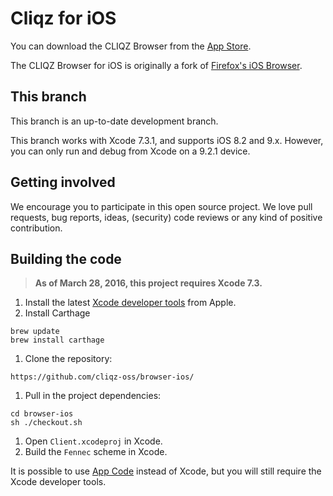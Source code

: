 Cliqz for iOS 
===============

You can download the CLIQZ Browser from the [App Store](https://itunes.apple.com/de/app/cliqz-browser/id1065837334).

The CLIQZ Browser for iOS is originally a fork of [Firefox's iOS Browser](https://github.com/mozilla/firefox-ios).

This branch
-----------

This branch is an up-to-date development branch.

This branch works with Xcode 7.3.1, and supports iOS 8.2 and 9.x. However, you can only run and debug from Xcode on a 9.2.1 device.

Getting involved
----------------

We encourage you to participate in this open source project. We love pull requests, bug reports, ideas, (security) code reviews or any kind of positive contribution.

Building the code
-----------------

> __As of March 28, 2016, this project requires Xcode 7.3.__

1. Install the latest [Xcode developer tools](https://developer.apple.com/xcode/downloads/) from Apple.
1. Install Carthage

  ```shell
  brew update
  brew install carthage
  ```

1. Clone the repository:

  ```shell
  https://github.com/cliqz-oss/browser-ios/
  ```

1. Pull in the project dependencies:

  ```shell
  cd browser-ios
  sh ./checkout.sh
  ```

1. Open `Client.xcodeproj` in Xcode.
1. Build the `Fennec` scheme in Xcode.

It is possible to use [App Code](https://www.jetbrains.com/objc/download/) instead of Xcode, but you will still require the Xcode developer tools.
